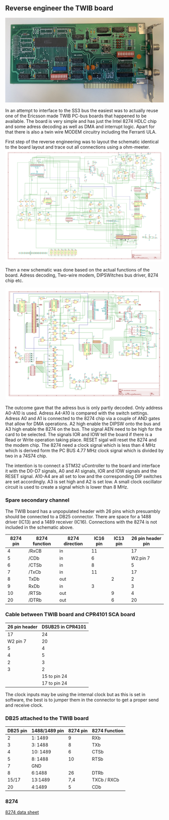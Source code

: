 ## Reverse engineer the TWIB board

![TWIB board](https://github.com/MattisLind/alfaskop_emu/raw/master/pics/TWIB_ComponentSide.jpg)

In an attempt to interface to the SS3 bus the easiest was to actually reuse one of the Ericsson made TWIB PC-bus boards that happened to be available. The board is very simple and has just the Intel 8274 HDLC chip and some adress decoding as well as DMA and interrupt logic. Apart for that there is also a twin wire MODEM circuitry including the Ferranti ULA.

First step of the reverse engineering was to layout the schematic identical to the board layout and trace out all connections using a ohm-meeter.
![Step 1](https://github.com/MattisLind/alfaskop_emu/raw/master/pics/TWIB_reverse_engineer_step1.png)

Then a new schematic was done based on the actual functions of the board. Adress decoding, Two-wire modem, DIPSWitches bus driver, 8274 chip etc.

![Step 2](https://github.com/MattisLind/alfaskop_emu/raw/master/pics/TWIB_reverse_engineer_tidyup.png)


The outcome gave that the adress bus is only partly decoded. Only address A0-A10 is used. Adress A4-A10 is compared with the switch settings. Adress A0 and A1 is connected to the 8274 chip via a couple of AND gates that allow for DMA operations. A2 high enable the DIPSW onto the bus and A3 high enable the 8274 on the bus. The signal AEN need to be high for the card to be selected. The signals IOR and IOW tell the board if there is a Read or Write operation taking place. RESET sigal will reset the 8274 and the modem chip.  The 8274 need a clock signal which is less than 4 MHz which is derived form the PC BUS 4.77 MHz clock signal which is divided by two in a 74S74 chip.

The intention is to connect a STM32 uController to the board and interface it with the D0-D7 signals, A0 and A1 signals, IOR and IOW signals and the RESET signal. A10-A4 are all set to low and the corresponding DIP switches are set accordingly. A3 is set high and A2 is set low. A small clock oscillator circuit is used to create a signal which is lower than 8 MHz.


### Spare secondary channel

The TWIB board has a unpopulated header with 26 pins which presuambly should be connected to a DB25 connector. There are space for a 1488 driver  (IC13) and a 1489 receiver (IC16). Connections with the 8274 is not included in the schematic above.

| 8274 pin    |  8274 function         | 8274 direction | IC16 pin|  IC13 pin | 26 pin header pin |
|-------------|------------------------|--------|------------------|---------------------|--------|
|     4       |  /RxCB               | in    |        11         |                   |  17 |
|     5       |  /CDb               | in    |        6         |                   |  W2:pin 7 |
|     6       |  /CTSb               | in    |        8         |                   |  5 |
|     7       |  /TxCb               | in    |        11         |                   | 17 |
|     8       |  TxDb               | out    |                 |        2           |  2|
|     9       |  RxDb               | in    |        3         |                   | 3 |
|     10       |  /RTSb               | out    |                 |        9           | 4 |
|     20       |  /DTRb               | out    |                 |        6           | 20 |


### Cable between TWIB board and CPR4101 SCA board 

| 26 pin header | DSUB25 in CPR4101|
|---------------|------------------|
|  17           |     24           |
|  W2 pin 7     |     20           |
|  5            |      4           |
|  4            |      5           |
|  2            |      3           |
|  3            |      2           |
|               |     15 to pin 24 |
|               |     17 to pin 24 |

The clock inputs may be using the internal clock but as this is set in software, the best is to jumper them in the connector to get a proper send and receive clock.

### DB25 attached to the TWIB board

|  DB25 pin | 1488/1489 pin | 8274 pin | 8274 Function |
|-----------|---------------|----------|---------------|
|     2     |  1: 1489      |    9     |    RXb        |
|     3     |  3: 1488      |    8     |    TXb        |
|     4     |  10: 1489     |    6     |    CTSb       |
|     5     |  8: 1488      |    10    |    RTSb       |
|     7     |    GND        |          |               |
|     8     |  6:1488       |   26     |    DTRb       |
|    15/17  |  13:1489      |   7,4    |   TXCb / RXCb |
|    20     |  4:1489       |    5     |    CDb        |

### 8274

[8274 data sheet](https://github.com/MattisLind/alfaskop_emu/raw/master/TWIB_reverseEngineer/8274-datasheet.pdf)

